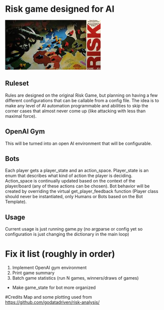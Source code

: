 # Risk game designed for AI

![Old school box](img/risk_game.jpeg)

## Ruleset

Rules are designed on the original Risk Game, but planning on having a few different configurations that can be callable from a config file.  The idea is to make any level of AI automation programmable and abilities to skip the corner cases that almost never come up (like attacking with less than maximal force).

## OpenAI Gym
This will be turned into an open AI environment that will be configurable.

## Bots
Each player gets a player_state and an action_space.  Player_state is an enum that describes what kind of action the player is deciding.  Action_space is continually updated based on the context of the player/board (any of these actions can be chosen).
Bot behavior will be created by overriding the virtual get_player_feedback function (Player class should never be instantiated, only Humans or Bots based on the Bot Template).


## Usage
Current usage is just running game.py (no argparse or config yet so configuration is just changing the dictionary in the main loop)



# Fix it list (roughly in order)

1) Implement OpenAI gym environment
2) Print game summary
3) Batch game statistics (run N games, winners/draws of games)

- Make game_state for bot more organized







#Credits
Map and some plotting used from https://github.com/godatadriven/risk-analysis/
